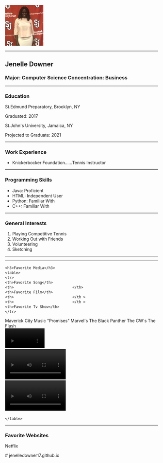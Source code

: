 
<!DOCTYPE html>
<html>
<head>

</head>
<body>
	<img src="MP1_img1.jpg" width="25%">
<hr>
	<h2>Jenelle Downer</h2>
	<h3>Major: Computer Science Concentration: Business</h3>
<hr>
 	<h3>Education</h3>
	<p>St.Edmund Preparatory, Brooklyn, NY </p>
	<p> Graduated: 2017</p>
	<p> St.John's University, Jamaica, NY</p>
	<p> Projected to Graduate: 2021</p>
<hr>
	<h3>Work Experience</h3>
	<ul>
	<li>Knickerbocker Foundation......Tennis Instructor</li>
	</ul>
<hr>
	<h3>Programming Skills</h3>
	<ul>
	<li>Java: Proficient</li>
	<li>HTML: Independent User</li>
	<li>Python: Familiar With</li>
	<li>C++: Familiar With</li>
	</ul>
<hr>
	<h3>General Interests</h3>
	<ol>
	<li>Playing Competitive Tennis</li>
	<li>Working Out with Friends</li>
	<li>Volunteering</li>
	<li>Sketching</li>
	</ol>
<hr>
<hr>

	<h3>Favorite Media</h3>
	<table>
	<tr>
	<th>Favorite Song</th>
	<th>                           </th>
	<th>Favorite Film</th>
	<th>                           </th >
	<th>                           </th >
	<th>Favorite Tv Show</th>
	</tr>
<tr>
	<td>Maverick City Music "Promises"</td>
	<td>                           </td>
	<td> Marvel's The Black Panther</td>
 	<td>                           </td>
	<td>                           </td>
	<td> The CW's The Flash</td>
	</tr>
	<td> <div id="video_anchor">
	<video width="130" controls>
	<source src="vid4.mp4" type="video/mp4">
	Can't play vide
</video>
<td>                           </td>
</div>
</td>
<td> <div id="video_anchor">
	<video width="200" controls>
	<source src="vid2.mp4" type="video/mp4">
	Can't play video
</video>
</div>
</td>
<td>                           </td>
<td>                           </td>
<td> <div id="video_anchor">
	<video width="200" controls>
	<source src="vid3.mp4" type="video/mp4">
	Can't play video
</video>
</div>
</td>


	</table>
<hr>

<h3>Favorite Websites</h3>
 <form>
<div>
<p> Netflix</p>

</div>
</form>

</body>
</html>
# jenelledowner17.github.io
